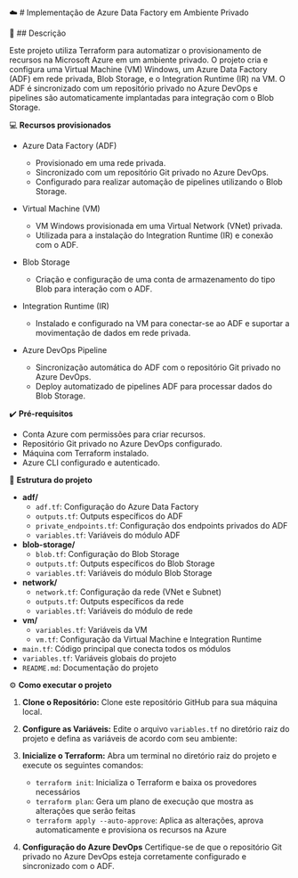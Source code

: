 ☁️ # Implementação de Azure Data Factory em Ambiente Privado

📝 ## Descrição

Este projeto utiliza Terraform para automatizar o provisionamento de recursos na Microsoft Azure em um ambiente privado. O projeto cria e configura uma Virtual Machine (VM) Windows, um Azure Data Factory (ADF) em rede privada, Blob Storage, e o Integration Runtime (IR) na VM. O ADF é sincronizado com um repositório privado no Azure DevOps e pipelines são automaticamente implantadas para integração com o Blob Storage.

💻 **Recursos provisionados**

* Azure Data Factory (ADF)
  * Provisionado em uma rede privada.
  * Sincronizado com um repositório Git privado no Azure DevOps.
  * Configurado para realizar automação de pipelines utilizando o Blob Storage.
  
* Virtual Machine (VM)
  * VM Windows provisionada em uma Virtual Network (VNet) privada.
  * Utilizada para a instalação do Integration Runtime (IR) e conexão com o ADF.
  
* Blob Storage
  * Criação e configuração de uma conta de armazenamento do tipo Blob para interação com o ADF.
  
* Integration Runtime (IR)
  * Instalado e configurado na VM para conectar-se ao ADF e suportar a movimentação de dados em rede privada.
  
* Azure DevOps Pipeline
  * Sincronização automática do ADF com o repositório Git privado no Azure DevOps.
  * Deploy automatizado de pipelines ADF para processar dados do Blob Storage.

✔️ **Pré-requisitos**
 * Conta Azure com permissões para criar recursos.
 * Repositório Git privado no Azure DevOps configurado.
 * Máquina com Terraform instalado.
 * Azure CLI configurado e autenticado.

📂 **Estrutura do projeto**
- **adf/**
  - `adf.tf`: Configuração do Azure Data Factory
  - `outputs.tf`: Outputs específicos do ADF
  - `private_endpoints.tf`: Configuração dos endpoints privados do ADF
  - `variables.tf`: Variáveis do módulo ADF
- **blob-storage/**
  - `blob.tf`: Configuração do Blob Storage
  - `outputs.tf`: Outputs específicos do Blob Storage
  - `variables.tf`: Variáveis do módulo Blob Storage
- **network/**
  - `network.tf`: Configuração da rede (VNet e Subnet)
  - `outputs.tf`: Outputs específicos da rede
  - `variables.tf`: Variáveis do módulo de rede
- **vm/**
  - `variables.tf`: Variáveis da VM
  - `vm.tf`: Configuração da Virtual Machine e Integration Runtime
- `main.tf`: Código principal que conecta todos os módulos
- `variables.tf`: Variáveis globais do projeto
- `README.md`: Documentação do projeto



<span>&#9881;</span> **Como executar o projeto**
1. **Clone o Repositório:** Clone este repositório GitHub para sua máquina local.
2. **Configure as Variáveis:** Edite o arquivo `variables.tf` no diretório raiz do projeto e defina as variáveis de acordo com seu ambiente:

3. **Inicialize o Terraform:** Abra um terminal no diretório raiz do projeto e execute os seguintes comandos:
    * `terraform init`: Inicializa o Terraform e baixa os provedores necessários
    * `terraform plan`: Gera um plano de execução que mostra as alterações que serão feitas
    * `terraform apply --auto-approve`: Aplica as alterações, aprova automaticamente e provisiona os recursos na Azure
4. **Configuração do Azure DevOps**
  Certifique-se de que o repositório Git privado no Azure DevOps esteja corretamente configurado e sincronizado com o ADF.


